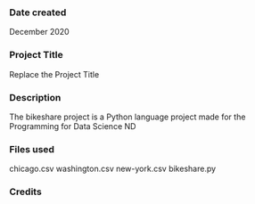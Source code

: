### Date created
December 2020

### Project Title
Replace the Project Title

### Description
The bikeshare project is a Python language project made for the Programming for Data Science ND

### Files used
chicago.csv
washington.csv
new-york.csv
bikeshare.py

### Credits

